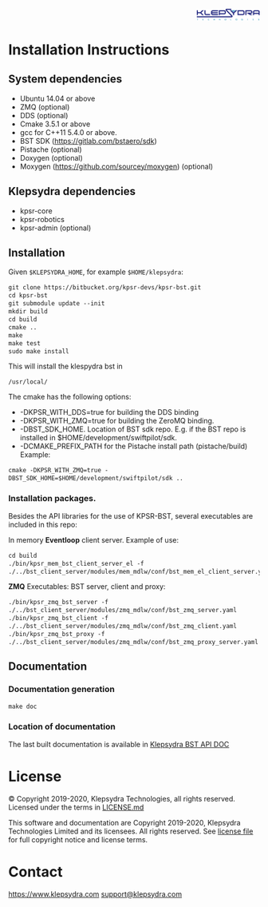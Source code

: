 <p align="right">
  <img width="25%" height="25%"src="./images/klepsydra_logo.jpg">
</p>

# Installation Instructions

## System dependencies

* Ubuntu 14.04 or above
* ZMQ (optional)
* DDS (optional)
* Cmake 3.5.1 or above
* gcc for C++11 5.4.0 or above.
* BST SDK (https://gitlab.com/bstaero/sdk)
* Pistache (optional)
* Doxygen (optional)
* Moxygen (https://github.com/sourcey/moxygen) (optional)

## Klepsydra dependencies

* kpsr-core
* kpsr-robotics
* kpsr-admin (optional)

## Installation

Given ```$KLEPSYDRA_HOME```, for example ```$HOME/klepsydra```:

```
git clone https://bitbucket.org/kpsr-devs/kpsr-bst.git
cd kpsr-bst
git submodule update --init
mkdir build
cd build
cmake ..
make
make test
sudo make install
```

This will install the klespydra bst in

	/usr/local/

The cmake has the following options:
* -DKPSR_WITH_DDS=true for building the DDS binding
* -DKPSR_WITH_ZMQ=true for building the ZeroMQ binding.
* -DBST_SDK_HOME. Location of BST sdk repo. E.g. if the BST repo is installed in $HOME/development/swiftpilot/sdk.
* -DCMAKE_PREFIX_PATH for the Pistache install path (pistache/build)
Example:


```
cmake -DKPSR_WITH_ZMQ=true -DBST_SDK_HOME=$HOME/development/swiftpilot/sdk ..
```

### Installation packages.

Besides the API libraries for the use of KPSR-BST, several executables are included in this repo:


In memory **Eventloop** client server. Example of use:
```
cd build
./bin/kpsr_mem_bst_client_server_el -f ./../bst_client_server/modules/mem_mdlw/conf/bst_mem_el_client_server.yaml
```

**ZMQ** Executables: BST server, client and proxy:
```
./bin/kpsr_zmq_bst_server -f ./../bst_client_server/modules/zmq_mdlw/conf/bst_zmq_server.yaml
./bin/kpsr_zmq_bst_client -f ./../bst_client_server/modules/zmq_mdlw/conf/bst_zmq_client.yaml
./bin/kpsr_zmq_bst_proxy -f ./../bst_client_server/modules/zmq_mdlw/conf/bst_zmq_proxy_server.yaml
```

## Documentation

### Documentation generation

```
make doc
```

### Location of documentation

The last built documentation is available in [Klepsydra BST API DOC](./api-doc/)


#  License

&copy; Copyright 2019-2020, Klepsydra Technologies, all rights reserved. Licensed under the terms in [LICENSE.md](./LICENSE.md)

This software and documentation are Copyright 2019-2020, Klepsydra Technologies
Limited and its licensees. All rights reserved. See [license file](./LICENSE.md) for full copyright notice and license terms.

#  Contact

https://www.klepsydra.com
support@klepsydra.com

